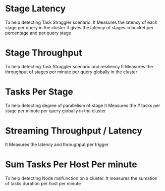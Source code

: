 # Stage Latency
To help detecting Task Straggler scenario. It
Measures the latency of each stage per query in the cluster
It gives the latency of stages in bucket per percentage  and per query stage

# Stage Throughput
To help detecting Task Straggler scenario and resiliency
It Measures the throughput of stages per minute per query globally in the cluster


# Tasks Per Stage
To help detecting degree of parallelism of stage
It Measures the # tasks per stage per minute per query globally in the cluster

# Streaming Throughput / Latency
It Measures the latency and throughput per trigger


# Sum Tasks Per Host Per minute
To help detecting Node malfunction on a cluster. It measures the sumation of tasks duration per host per minute
